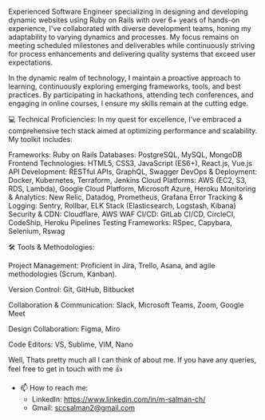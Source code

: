 Experienced Software Engineer specializing in designing and developing dynamic websites using Ruby on Rails with over 6+ years of hands-on experience, I've collaborated with diverse development teams, honing my adaptability to varying dynamics and processes. My focus remains on meeting scheduled milestones and deliverables while continuously striving for process enhancements and delivering quality systems that exceed user expectations.

In the dynamic realm of technology, I maintain a proactive approach to learning, continuously exploring emerging frameworks, tools, and best practices. By participating in hackathons, attending tech conferences, and engaging in online courses, I ensure my skills remain at the cutting edge.

💻 Technical Proficiencies:
In my quest for excellence, I've embraced a comprehensive tech stack aimed at optimizing performance and scalability. My toolkit includes:

Frameworks: Ruby on Rails
Databases: PostgreSQL, MySQL, MongoDB
Frontend Technologies: HTML5, CSS3, JavaScript (ES6+), React.js, Vue.js
API Development: RESTful APIs, GraphQL, Swagger
DevOps & Deployment: Docker, Kubernetes, Terraform, Jenkins
Cloud Platforms: AWS (EC2, S3, RDS, Lambda), Google Cloud Platform, Microsoft Azure, Heroku
Monitoring & Analytics: New Relic, Datadog, Prometheus, Grafana
Error Tracking & Logging: Sentry, Rollbar, ELK Stack (Elasticsearch, Logstash, Kibana)
Security & CDN: Cloudflare, AWS WAF
CI/CD: GitLab CI/CD, CircleCI, CodeShip, Heroku Pipelines
Testing Frameworks: RSpec, Capybara, Selenium, Rswag

🛠️ Tools & Methodologies:

Project Management: Proficient in Jira, Trello, Asana, and agile methodologies (Scrum, Kanban).

Version Control: Git, GitHub, Bitbucket

Collaboration & Communication: Slack, Microsoft Teams, Zoom, Google Meet

Design Collaboration: Figma, Miro

Code Editors: VS, Sublime, VIM, Nano

Well, Thats pretty much all I can think of about me. If you have any queries, feel free to get in touch with me 👍

- 📫 How to reach me:
  - LinkedIn: https://www.linkedin.com/in/m-salman-ch/
  - Gmail: sccsalman2@gmail.com
